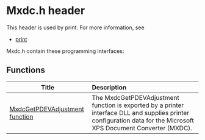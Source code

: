 # Mxdc.h header


This header is used by print. For more information, see
- [print](../_print/index.md)

Mxdc.h contain these programming interfaces:


## Functions

| Title   | Description   |
| ---- |:---- |
| [MxdcGetPDEVAdjustment function](nf-mxdc-mxdcgetpdevadjustment.md) | The MxdcGetPDEVAdjustment function is exported by a printer interface DLL and supplies printer configuration data for the Microsoft XPS Document Converter (MXDC). |
